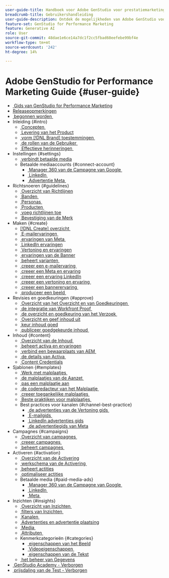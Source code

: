 ```yaml
---
user-guide-title: Handboek voor Adobe GenStudio voor prestatiemarketing
breadcrumb-title: Gebruikershandleiding
user-guide-description: Ontdek de mogelijkheden van Adobe GenStudio voor prestatiemarketing. Meer informatie over hoe u snel merkgerichte assets maakt, variaties genereert en ervaringen optimaliseert.
feature-set: GenStudio for Performance Marketing
feature: Generative AI
role: User
source-git-commit: 48dae1e6ce14a7dc1f2cc5fbad60eefebe99bf4e
workflow-type: tm+mt
source-wordcount: '242'
ht-degree: 14%

---
```



# Adobe GenStudio for Performance Marketing Guide {#user-guide}

+ [&#x200B; Gids van GenStudio for Performance Marketing &#x200B;](home.md)
+ [Releaseopmerkingen](release-notes.md)
+ [&#x200B; begonnen worden &#x200B;](get-started.md)
+ Inleiding {#intro}
   + [&#x200B; Concepten &#x200B;](concepts.md)
   + [&#x200B; Levering van het Product &#x200B;](product-provisioning.md)
   + [&#x200B; vorm  [!DNL Brand]  toestemmingen &#x200B;](configure-brand-permissions.md)
   + [&#x200B; de rollen van de Gebruiker &#x200B;](user-roles.md)
   + [&#x200B; Effectieve herinneringen &#x200B;](effective-prompts.md)
+ Instellingen {#settings}
   + [&#x200B; verbindt betaalde media &#x200B;](connectors/connect-channel.md)
   + Betaalde mediaaccounts {#connect-account}
      + [&#x200B; Manager 360 van de Campagne van Google &#x200B;](connectors/google-cm360.md)
      + [&#x200B; LinkedIn &#x200B;](connectors/linkedin-ads.md)
      + [&#x200B; Advertentie Meta &#x200B;](connectors/meta-ads.md)
+ Richtsnoeren {#guidelines}
   + [&#x200B; Overzicht van Richtlijnen &#x200B;](guidelines/overview.md)
   + [&#x200B; Banden &#x200B;](guidelines/brands.md)
   + [&#x200B; Personas &#x200B;](guidelines/personas.md)
   + [&#x200B; Producten &#x200B;](guidelines/products.md)
   + [&#x200B; voeg richtlijnen  toe](guidelines/add-guidelines.md)
   + [&#x200B; Bevestiging van de Merk &#x200B;](guidelines/brand-validation.md)
+ Maken {#create}
   + [[!DNL Create]  overzicht &#x200B;](create/overview.md)
   + [&#x200B; E-mailervaringen &#x200B;](create/email-experiences.md)
   + [&#x200B; ervaringen van Meta &#x200B;](create/meta-experiences.md)
   + [&#x200B; LinkedIn ervaringen &#x200B;](create/linkedin-experiences.md)
   + [&#x200B; Vertoning en ervaringen &#x200B;](create/display-ad-experiences.md)
   + [&#x200B; ervaringen van de Banner &#x200B;](create/banner-experiences.md)
   + [&#x200B; beheert varianten &#x200B;](create/manage-variants.md)
   + [&#x200B; creeer een e-mailervaring &#x200B;](create/create-email-experience.md)
   + [&#x200B; creeer een Meta en ervaring &#x200B;](create/create-meta-ad.md)
   + [&#x200B; creeer een ervaring LinkedIn &#x200B;](create/create-linkedin.md)
   + [&#x200B; creeer een vertoning en ervaring &#x200B;](create/create-display-ad.md)
   + [&#x200B; creeer een bannerervaring &#x200B;](create/create-banner-experience.md)
   + [&#x200B; produceer een beeld &#x200B;](create/generate-assets.md)
+ Revisies en goedkeuringen {#approve}
   + [&#x200B; Overzicht van het Overzicht en van Goedkeuringen &#x200B;](approvals/overview.md)
   + [&#x200B; de integratie van Workfront Proof &#x200B;](approvals/proof-integration.md)
   + [&#x200B; de overzicht en goedkeuring van het Verzoek &#x200B;](approvals/request-review.md)
   + [&#x200B; Overzicht en geef inhoud  uit](approvals/review-and-edit.md)
   + [&#x200B; keur inhoud  goed](approvals/approve-content.md)
   + [&#x200B; publiceer goedgekeurde inhoud &#x200B;](approvals/publish-content.md)
+ Inhoud {#content}
   + [&#x200B; Overzicht van de Inhoud &#x200B;](content/overview.md)
   + [&#x200B; beheert activa en ervaringen &#x200B;](content/manage-assets.md)
   + [&#x200B; verbind een bewaarplaats van AEM &#x200B;](content/connect-aem-repo.md)
   + [&#x200B; de details van Activa &#x200B;](content/asset-details.md)
   + [&#x200B; Content Credentials &#x200B;](content/content-credentials.md)
+ Sjablonen {#templates}
   + [&#x200B; Werk met malplaatjes &#x200B;](content/use-templates.md)
   + [&#x200B; de malplaatjes van de Aanzet &#x200B;](templates/starter-templates.md)
   + [&#x200B; pas een malplaatje  aan](content/customize-template.md)
   + [&#x200B; de coderedacteur van het Malplaatje &#x200B;](content/code-editor.md)
   + [&#x200B; creeer toegankelijke malplaatjes &#x200B;](content/accessibility-for-templates.md)
   + [&#x200B; Beste praktijken voor malplaatjes &#x200B;](content/best-practices-for-templates.md)
   + Best practices voor kanalen {#channel-best-practice}
      + [&#x200B; de advertenties van de Vertoning gids &#x200B;](templates/display-template.md)
      + [&#x200B; E-mailgids &#x200B;](templates/email-template.md)
      + [&#x200B; LinkedIn advertenties gids &#x200B;](templates/linkedin-template.md)
      + [&#x200B; de advertentiegids van Meta &#x200B;](templates/meta-template.md)
+ Campagnes {#campaigns}
   + [&#x200B; Overzicht van campagnes &#x200B;](campaigns/overview.md)
   + [&#x200B; creeer campagnes &#x200B;](campaigns/create-campaign.md)
   + [&#x200B; beheert campagnes &#x200B;](campaigns/manage-campaign.md)
+ Activeren {#activation}
   + [&#x200B; Overzicht van de Activering &#x200B;](activation/overview.md)
   + [&#x200B; werkschema van de Activering &#x200B;](activation/create-activation.md)
   + [&#x200B; beheert actities &#x200B;](activation/manage-activations.md)
   + [&#x200B; optimaliseer actities &#x200B;](activation/troubleshooting.md)
   + Betaalde media {#paid-media-ads}
      + [&#x200B; Manager 360 van de Campagne van Google &#x200B;](activation/activate-cm360-ad.md)
      + [&#x200B; LinkedIn &#x200B;](activation/activate-linkedin-ad.md)
      + [&#x200B; Meta &#x200B;](activation/activate-meta-ad.md)
+ Inzichten {#insights}
   + [&#x200B; Overzicht van Inzichten &#x200B;](insights/overview.md)
   + [&#x200B; filters van Inzichten &#x200B;](insights/filter-views.md)
   + [&#x200B; Kanalen &#x200B;](insights/channels.md)
   + [&#x200B; Advertenties en advertentie plaatsing &#x200B;](insights/ads.md)
   + [&#x200B; Media &#x200B;](insights/media.md)
   + [&#x200B; Attributen &#x200B;](insights/attributes.md)
   + Kenmerkcategorieën {#categories}
      + [&#x200B; eigenschappen van het Beeld &#x200B;](insights/image-features.md)
      + [&#x200B; Videoeigenschappen &#x200B;](insights/video-features.md)
      + [&#x200B; eigenschappen van de Tekst &#x200B;](insights/text-features.md)
   + [&#x200B; het beheer van Gegevens &#x200B;](insights/data-management.md)
+ [&#x200B; GenStudio Academy - Verborgen &#x200B;](genstudioacademy.md)
+ [&#x200B; prijsdaling van de Test - Verborgen &#x200B;](test-markdown.md)

